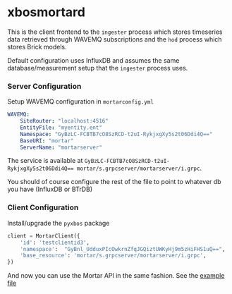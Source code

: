 # xbosmortard

This is the client frontend to the `ingester` process which stores timeseries data retrieved through WAVEMQ subscriptions and the `hod` process which stores Brick models.

Default configuration uses InfluxDB and assumes the same database/measurement setup that the `ingester` process uses.

### Server Configuration

Setup WAVEMQ configuration in `mortarconfig.yml`

```yaml
WAVEMQ:
    SiteRouter: "localhost:4516"
    EntityFile: "myentity.ent"
    Namespace: "GyBzLC-FCBTB7cO8SzRCD-t2uI-RykjxgXy5s2t06Ddi4Q=="
    BaseURI: "mortar"
    ServerName: "mortarserver"
```

The service is available at `GyBzLC-FCBTB7cO8SzRCD-t2uI-RykjxgXy5s2t06Ddi4Q== mortar/s.grpcserver/mortarserver/i.grpc`.

You should of course configure the rest of the file to point to whatever db you have (InfluxDB or BTrDB)

### Client Configuration

Install/upgrade the `pyxbos` package

```python
client = MortarClient({
    'id': 'testclientid3',
    'namespace':  "GyBnl_UdduxPIcOwkrnZfqJGQiztUWKyHj9m5zHiFHS1uQ==",
    'base_resource': 'mortar/s.grpcserver/mortarserver/i.grpc',
})
```

And now you can use the Mortar API in the same fashion. See the [example file](https://github.com/gtfierro/xboswave/blob/master/python/examples/mortartest.py)
